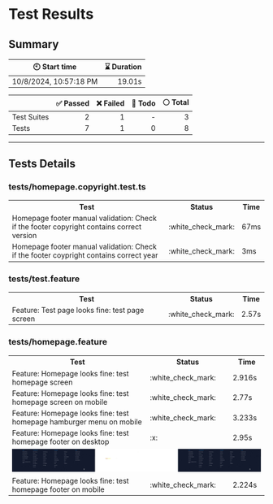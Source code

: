 # Test Results
  ## Summary
  
| :clock10: Start time | :hourglass: Duration |
| --- | ---: |
|10/8/2024, 10:57:18 PM|19.01s|

| | :white_check_mark: Passed | :x: Failed | :construction: Todo | :white_circle: Total |
| --- | ---: | ---: | ---:| ---: |
|Test Suites|2|1|-|3|
|Tests|7|1|0|8|



  ---
  ## Tests Details
  ### tests/homepage.copyright.test.ts
<table>
<tr><th>Test</th><th>Status</th><th>Time</th></tr>
<tr><td>Homepage footer manual validation: Check if the footer copyright contains correct version</td><td>:white_check_mark:</td><td>67ms</td></tr>
<tr><td>Homepage footer manual validation: Check if the footer coypright contains correct year</td><td>:white_check_mark:</td><td>3ms</td></tr>
</table>

### tests/test.feature
<table>
<tr><th>Test</th><th>Status</th><th>Time</th></tr>
<tr><td>Feature: Test page looks fine: test page screen</td><td>:white_check_mark:</td><td>2.57s</td></tr>
</table>

### tests/homepage.feature
<table>
<tr><th>Test</th><th>Status</th><th>Time</th></tr>
<tr><td>Feature: Homepage looks fine: test homepage screen</td><td>:white_check_mark:</td><td>2.916s</td></tr>
<tr><td>Feature: Homepage looks fine: test homepage screen on mobile</td><td>:white_check_mark:</td><td>2.77s</td></tr>
<tr><td>Feature: Homepage looks fine: test homepage hamburger menu on mobile</td><td>:white_check_mark:</td><td>3.233s</td></tr>
<tr><td>Feature: Homepage looks fine: test homepage footer on desktop</td><td>:x:</td><td>2.95s</td></tr>
<tr><td colspan="3"><img src="homepage.feature/feature-homepage-looks-fine-test-homepage-footer-on-desktop-diff.jpg" alt="Test Diff feature-homepage-looks-fine-test-homepage-footer-on-desktop-diff.jpg"/></td></tr><tr><td>Feature: Homepage looks fine: test homepage footer on mobile</td><td>:white_check_mark:</td><td>2.224s</td></tr>
</table>


